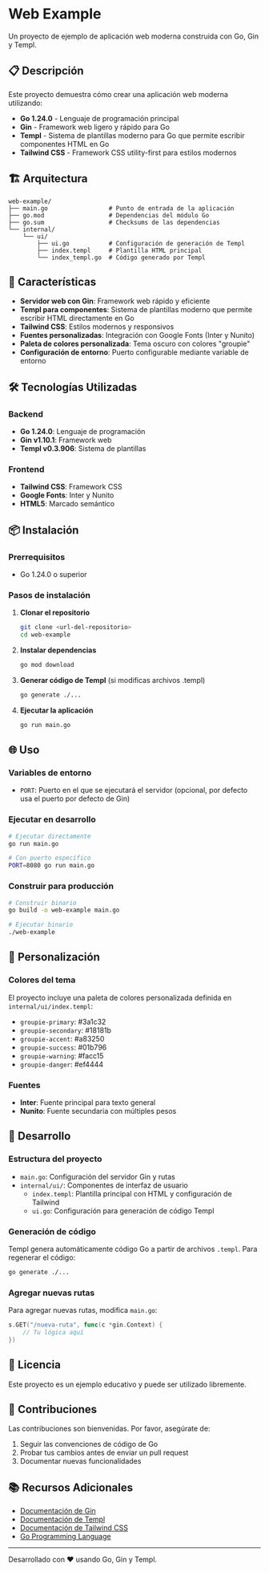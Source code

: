 # Web Example

Un proyecto de ejemplo de aplicación web moderna construida con Go, Gin y Templ.

## 📋 Descripción

Este proyecto demuestra cómo crear una aplicación web moderna utilizando:

- **Go 1.24.0** - Lenguaje de programación principal
- **Gin** - Framework web ligero y rápido para Go
- **Templ** - Sistema de plantillas moderno para Go que permite escribir componentes HTML en Go
- **Tailwind CSS** - Framework CSS utility-first para estilos modernos

## 🏗️ Arquitectura

```
web-example/
├── main.go                 # Punto de entrada de la aplicación
├── go.mod                  # Dependencias del módulo Go
├── go.sum                  # Checksums de las dependencias
└── internal/
    └── ui/
        ├── ui.go           # Configuración de generación de Templ
        ├── index.templ     # Plantilla HTML principal
        └── index_templ.go  # Código generado por Templ
```

## 🚀 Características

- **Servidor web con Gin**: Framework web rápido y eficiente
- **Templ para componentes**: Sistema de plantillas moderno que permite escribir HTML directamente en Go
- **Tailwind CSS**: Estilos modernos y responsivos
- **Fuentes personalizadas**: Integración con Google Fonts (Inter y Nunito)
- **Paleta de colores personalizada**: Tema oscuro con colores "groupie"
- **Configuración de entorno**: Puerto configurable mediante variable de entorno

## 🛠️ Tecnologías Utilizadas

### Backend
- **Go 1.24.0**: Lenguaje de programación
- **Gin v1.10.1**: Framework web
- **Templ v0.3.906**: Sistema de plantillas

### Frontend
- **Tailwind CSS**: Framework CSS
- **Google Fonts**: Inter y Nunito
- **HTML5**: Marcado semántico

## 📦 Instalación

### Prerrequisitos
- Go 1.24.0 o superior

### Pasos de instalación

1. **Clonar el repositorio**
   ```bash
   git clone <url-del-repositorio>
   cd web-example
   ```

2. **Instalar dependencias**
   ```bash
   go mod download
   ```

3. **Generar código de Templ** (si modificas archivos .templ)
   ```bash
   go generate ./...
   ```

4. **Ejecutar la aplicación**
   ```bash
   go run main.go
   ```

## 🌐 Uso

### Variables de entorno

- `PORT`: Puerto en el que se ejecutará el servidor (opcional, por defecto usa el puerto por defecto de Gin)

### Ejecutar en desarrollo

```bash
# Ejecutar directamente
go run main.go

# Con puerto específico
PORT=8080 go run main.go
```

### Construir para producción

```bash
# Construir binario
go build -o web-example main.go

# Ejecutar binario
./web-example
```

## 🎨 Personalización

### Colores del tema

El proyecto incluye una paleta de colores personalizada definida en `internal/ui/index.templ`:

- `groupie-primary`: #3a1c32
- `groupie-secondary`: #18181b
- `groupie-accent`: #a83250
- `groupie-success`: #01b796
- `groupie-warning`: #facc15
- `groupie-danger`: #ef4444

### Fuentes

- **Inter**: Fuente principal para texto general
- **Nunito**: Fuente secundaria con múltiples pesos

## 🔧 Desarrollo

### Estructura del proyecto

- `main.go`: Configuración del servidor Gin y rutas
- `internal/ui/`: Componentes de interfaz de usuario
  - `index.templ`: Plantilla principal con HTML y configuración de Tailwind
  - `ui.go`: Configuración para generación de código Templ

### Generación de código

Templ genera automáticamente código Go a partir de archivos `.templ`. Para regenerar el código:

```bash
go generate ./...
```

### Agregar nuevas rutas

Para agregar nuevas rutas, modifica `main.go`:

```go
s.GET("/nueva-ruta", func(c *gin.Context) {
    // Tu lógica aquí
})
```

## 📝 Licencia

Este proyecto es un ejemplo educativo y puede ser utilizado libremente.

## 🤝 Contribuciones

Las contribuciones son bienvenidas. Por favor, asegúrate de:

1. Seguir las convenciones de código de Go
2. Probar tus cambios antes de enviar un pull request
3. Documentar nuevas funcionalidades

## 📚 Recursos Adicionales

- [Documentación de Gin](https://gin-gonic.com/docs/)
- [Documentación de Templ](https://templ.guide/)
- [Documentación de Tailwind CSS](https://tailwindcss.com/docs)
- [Go Programming Language](https://golang.org/)

---

Desarrollado con ❤️ usando Go, Gin y Templ. 